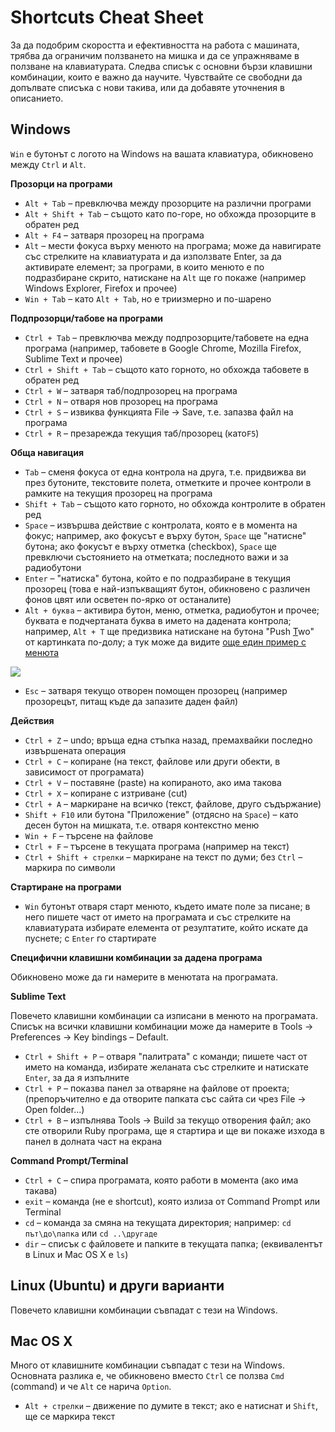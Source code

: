 # Shortcuts Cheat Sheet

За да подобрим скоростта и ефективността на работа с машината, трябва да ограничим ползването на мишка и да се упражняваме в ползване на клавиатурата. Следва списък с основни бързи клавишни комбинации, които е важно да научите. Чувствайте се свободни да допълвате списъка с нови такива, или да добавяте уточнения в описанието.

## Windows

`Win` е бутонът с логото на Windows на вашата клавиатура, обикновено между `Ctrl` и `Alt`.

**Прозорци на програми**

- `Alt + Tab` – превключва между прозорците на различни програми
- `Alt + Shift + Tab` – същото като по-горе, но обхожда прозорците в обратен ред
- `Alt + F4` – затваря прозорец на програма
- `Alt` – мести фокуса върху менюто на програма; може да навигирате със стрелките на клавиатурата и да използвате Enter, за да активирате елемент; за програми, в които менюто е по подразбиране скрито, натискане на `Alt` ще го покаже (например Windows Explorer, Firefox и прочее)
- `Win + Tab` – като `Alt + Tab`, но е триизмерно и по-шарено

**Подпрозорци/табове на програми**

- `Ctrl + Tab` – превключва между подпрозорците/табовете на една програма (например, табовете в Google Chrome, Mozilla Firefox, Sublime Text и прочее)
- `Ctrl + Shift + Tab` – същото като горното, но обхожда табовете в обратен ред
- `Ctrl + W` – затваря таб/подпрозорец на програма
- `Ctrl + N` – отваря нов прозорец на програма
- `Ctrl + S` – извиква функцията File → Save, т.е. запазва файл на програма
- `Ctrl + R` – презарежда текущия таб/прозорец (като`F5`)

**Обща навигация**

- `Tab` – сменя фокуса от една контрола на друга, т.е. придвижва ви през бутоните, текстовите полета, отметките и прочее контроли в рамките на текущия прозорец на програма
- `Shift + Tab` – същото като горното, но обхожда контролите в обратен ред
- `Space` – извършва действие с контролата, която е в момента на фокус; например, ако фокусът е върху бутон, `Space` ще "натисне" бутона; ако фокусът е върху отметка (checkbox), `Space` ще превключи състоянието на отметката; последното важи и за радиобутони
- `Enter` – "натиска" бутона, който е по подразбиране в текущия прозорец (това е най-изпъкващият бутон, обикновено с различен фонов цвят или осветен по-ярко от останалите)
- `Alt + буква` – активира бутон, меню, отметка, радиобутон и прочее; буквата е подчертаната буква в името на дадената контрола; например, `Alt + Т`  ще предизвика натискане на бутона "Push <u>T</u>wo" от картинката по-долу; a тук може да видите [още един пример с менюта](http://upload.wikimedia.org/wikipedia/commons/e/e2/Firefoxshortcuts.png)

![](http://eclipsesource.com/blogs/wp-content/uploads/2013/03/mnemonics.png)

- `Esc` – затваря текущо отворен помощен прозорец (например прозорецът, питащ къде да запазите даден файл)

**Действия**

- `Ctrl + Z` – undo; връща една стъпка назад, премахвайки последно извършената операция
- `Ctrl + C` – копиране (на текст, файлове или други обекти, в зависимост от програмата)
- `Ctrl + V` – поставяне (paste) на копираното, ако има такова
- `Ctrl + X` – копиране с изтриване (cut)
- `Ctrl + A` – маркиране на всичко (текст, файлове, друго съдържание)
- `Shift + F10` или бутона "Приложение" (отдясно на `Space`) – като десен бутон на мишката, т.е. отваря контекстно меню
- `Win + F` – търсене на файлове
- `Ctrl + F` – търсене в текущата програма (например на текст)
- `Ctrl + Shift + стрелки` – маркиране на текст по думи; без `Ctrl` – маркира по символи

**Стартиране на програми**

- `Win` бутонът отваря старт менюто, където имате поле за писане; в него пишете част от името на програмата и със стрелките на клавиатурата избирате елемента от резултатите, който искате да пуснете; с `Enter` го стартирате

**Специфични клавишни комбинации за дадена програма**

Обикновено може да ги намерите в менютата на програмата.

**Sublime Text**

Повечето клавишни комбинации са изписани в менюто на програмата. Списък на всички клавишни комбинации може да намерите в Tools → Preferences → Key bindings – Default.

- `Ctrl + Shift + P` – отваря "палитрата" с команди; пишете част от името на команда, избирате желаната със стрелките и натискате `Enter`, за да я изпълните
- `Ctrl + P` – показва панел за отваряне на файлове от проекта; (препоръчително е да отворите папката със сайта си чрез File → Open folder...)
- `Ctrl + B` – изпълнява Tools → Build за текущо отворения файл; ако сте отворили Ruby програма, ще я стартира и ще ви покаже изхода в панел в долната част на екрана

**Command Prompt/Terminal**

- `Ctrl + C` – спира програмата, която работи в момента (ако има такава)
- `exit` – команда (не е shortcut), която излиза от Command Prompt или Terminal
- `cd` – команда за смяна на текущата директория; например: `cd път\до\папка` или `cd ..\другаде`
- `dir` – списък с файловете и папките в текущата папка; (еквивалентът в Linux и Mac OS X е `ls`)

## Linux (Ubuntu) и други варианти

Повечето клавишни комбинации съвпадат с тези на Windows.

## Mac OS X

Много от клавишните комбинации съвпадат с тези на Windows. Основната разлика е, че обикновено вместо `Ctrl` се ползва `Cmd` (command) и че `Alt` се нарича `Option`.

- `Alt + стрелки` – движение по думите в текст; ако е натиснат и `Shift`, ще се маркира текст
